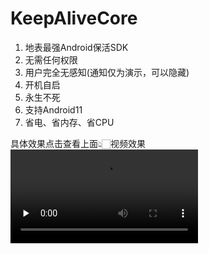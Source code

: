 # KeepAliveCore
1. 地表最强Android保活SDK  
2. 无需任何权限  
3. 用户完全无感知(通知仅为演示，可以隐藏)  
4. 开机自启  
5. 永生不死  
6. 支持Android11  
7. 省电、省内存、省CPU  

具体效果点击查看上面👆🏻视频效果  
<video id="video" controls="" preload="none">
<source id="mp4" src="https://raw.githubusercontent.com/yzytmac/KeepAliveCore/main/keepalive.mp4" type="video/mp4">
</video>
